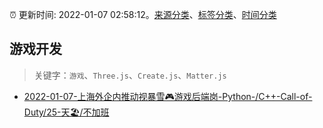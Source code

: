 :alarm_clock: 更新时间: 2022-01-07 02:58:12。[来源分类](../README.md)、[标签分类](../TAGS.md)、[时间分类](../TIMELINE.md)

## 游戏开发


> 关键字：`游戏`、`Three.js`、`Create.js`、`Matter.js`



- [2022-01-07-上海外企内推动视暴雪🎮游戏后端岗-Python-/C++-Call-of-Duty/25-天🏖/不加班](https://www.v2ex.com/t/826744) 